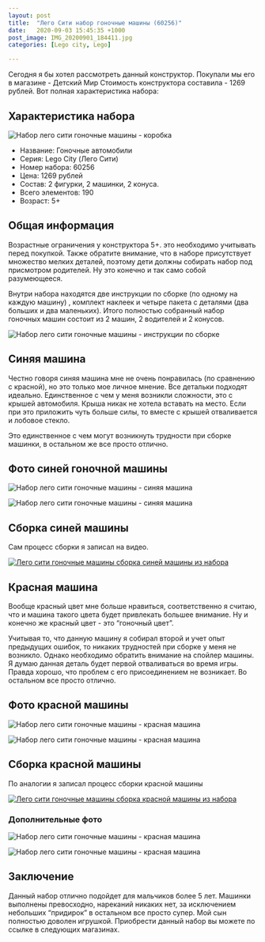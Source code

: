 ```yaml
---
layout: post
title:  "Лего Сити набор гоночные машины (60256)"
date:   2020-09-03 15:45:35 +1000
post_image: IMG_20200901_184411.jpg
categories: [Lego city, Lego]

---
```


Сегодня я бы хотел рассмотреть данный конструктор. Покупали мы его в магазине - Детский Мир Стоимость конструктора составила - 1269 рублей. Вот полная характеристика набора:

## Характеристика набора
![Набор лего сити гоночные машины - коробка](https://flaaim.github.io/toys-blog/assets/img/IMG_20200901_184411.jpg)

- Название: Гоночные автомобили 
- Серия: Lego City (Лего Сити) 
- Номер набора: 60256
- Цена: 1269 рублей
- Состав: 2 фигурки, 2 машинки, 2 конуса. 
- Всего элементов: 190
- Возраст: 5+

## Общая информация

Возрастные ограничения у конструктора 5+. это необходимо учитывать перед покупкой. Также обратите внимание, что в наборе присутствует множество мелких деталей, поэтому дети должны собирать набор под присмотром родителей. Ну это конечно и так само собой разумеющееся. 

Внутри набора находятся две инструкции по сборке (по одному на каждую машину) , комплект наклеек и четыре пакета с деталями (два больших и два маленьких). Итого полностью собранный набор гоночных машин состоит из 2 машин, 2 водителей и 2 конусов. 

![Набор лего сити гоночные машины - инструкции по сборке](https://flaaim.github.io/toys-blog/assets/img/IMG_20200903_121504.jpg)

## Синяя машина

Честно говоря синяя машина мне не очень понравилась (по сравнению с красной), но это только мое личное мнение. Все детальки подходят идеально. Единственное с чем у меня возникли сложности, это с крышей автомобиля. Крыша никак не хотела вставать на место. Если при это приложить чуть больше силы, то вместе с крышей отваливается и лобовое стекло. 

Это единственное с чем могут возникнуть трудности при сборке машинки, в остальном же все просто отлично.

## Фото синей гоночной машины
![Набор лего сити гоночные машины - синяя машина](https://flaaim.github.io/toys-blog/assets/img/IMG_20200903_124218.jpg)

![Набор лего сити гоночные машины - синяя машина](https://flaaim.github.io/toys-blog/assets/img/IMG_20200903_124210.jpg)

## Сборка синей машины

Сам процесс сборки я записал на видео.

[![Лего сити гоночные машины сборка синей машины из набора](https://img.youtube.com/vi/9zZMiq10HCQ/0.jpg)](https://www.youtube.com/watch?v=9zZMiq10HCQ)

## Красная машина 

Вообще красный цвет мне больше нравиться, соответственно я считаю, что и машина такого цвета будет привлекать большее внимание. Ну и конечно же красный цвет - это “гоночный цвет”.

Учитывая то, что данную машину я собирал второй и учет опыт предыдущих ошибок, то никаких трудностей при сборке у меня не возникло. Однако необходимо обратить внимание на спойлер машины. Я думаю данная деталь будет первой отваливаться во время игры. Правда хорошо, что проблем с его присоединением не возникает. Во остальном все просто отлично.

## Фото красной машины
![Набор лего сити гоночные машины - красная машина](https://flaaim.github.io/toys-blog/assets/img/IMG_20200903_180512.jpg)

![Набор лего сити гоночные машины - красная машина](https://flaaim.github.io/toys-blog/assets/img/IMG_20200902_180456.jpg)
## Сборка красной машины 

По аналогии я записал процесс сборки красной машины

[![Лего сити гоночные машины сборка красной машины из набора](https://img.youtube.com/vi/Sqrapa9k-BU/0.jpg)](https://www.youtube.com/watch?v=Sqrapa9k-BU)

### Дополнительные фото
![Набор лего сити гоночные машины - красная машина](https://flaaim.github.io/toys-blog/assets/img/IMG_20200902_180538.jpg)

![Набор лего сити гоночные машины - красная машина](https://flaaim.github.io/toys-blog/assets/img/IMG_20200902_180504.jpg)

## Заключение 

Данный набор отлично подойдет для мальчиков более 5 лет.  Машинки выполнены превосходно, нареканий никаких нет, за исключением небольших “придирок” в остальном все просто супер. Мой сын полностью доволен игрушкой. Приобрести данный набор вы можете по ссылке в следующих магазинах.






